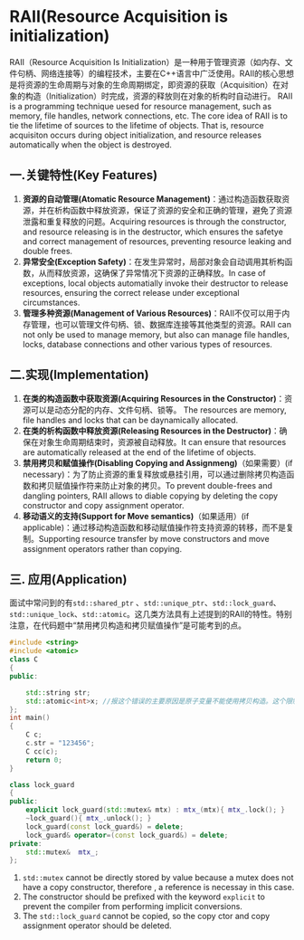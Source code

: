 # RAII(Resource Acquisition is initialization)

RAII（Resource Acquisition Is Initialization）是一种用于管理资源（如内存、文件句柄、网络连接等）的编程技术，主要在C++语言中广泛使用。RAII的核心思想是将资源的生命周期与对象的生命周期绑定，即资源的获取（Acquisition）在对象的构造（Initialization）时完成，资源的释放则在对象的析构时自动进行。 RAII is a programming technique uesed for resource management, such as memory, file handles, network connections, etc. The core idea of RAII is to tie the lifetime of sources to the lifetime of objects. That is, resource acquisiton occurs during object initialization, and resource releases automatically when the object is destroyed. 



## 一.关键特性(Key Features)

1. **资源的自动管理(Atomatic Resource Management)**：通过构造函数获取资源，并在析构函数中释放资源，保证了资源的安全和正确的管理，避免了资源泄露和重复释放的问题。Acquiring resources is through the constructor, and resource releasing is in the destructor, which ensures the safetye and correct management of resources, preventing resource leaking and double frees.
2. **异常安全(Exception Safety)**：在发生异常时，局部对象会自动调用其析构函数，从而释放资源，这确保了异常情况下资源的正确释放。In case of exceptions, local objects automatially invoke their destructor to release resources, ensuring the correct release under exceptional circumstances.
3. **管理多种资源(Management of Various Resources)**：RAII不仅可以用于内存管理，也可以管理文件句柄、锁、数据库连接等其他类型的资源。RAII can not only be used to manage memory, but also can manage file handles, locks, database connections and other various types of resources. 



## 二.实现(Implementation)

1. **在类的构造函数中获取资源(Acquiring Resources in the Constructor)**：资源可以是动态分配的内存、文件句柄、锁等。 The resources are memory, file handles and locks that can be daynamically allocated.
2. **在类的析构函数中释放资源(Releasing Resources in the Destructor)**：确保在对象生命周期结束时，资源被自动释放。It can ensure that resources are automatically released at the end of the lifetime of objects.
3. **禁用拷贝和赋值操作(Disabling Copying and Assignmeng)**（如果需要）(if necessary)：为了防止资源的重复释放或悬挂引用，可以通过删除拷贝构造函数和拷贝赋值操作符来防止对象的拷贝。To prevent double-frees and dangling pointers, RAII allows to diable copying by deleting the copy constructor and copy assignment operator.
4. **移动语义的支持(Support for Move semantics)**（如果适用）(if applicable)：通过移动构造函数和移动赋值操作符支持资源的转移，而不是复制。Supporting resource transfer by move constructors and move assignment operators rather than copying.



## 三. 应用(Application)

面试中常问到的有`std::shared_ptr` 、`std::unique_ptr`、`std::lock_guard`、`std::unique_lock`、`std::atomic`。这几类方法具有上述提到的RAII的特性。特别注意，在代码题中“禁用拷贝构造和拷贝赋值操作”是可能考到的点。

```c++
#include <string>
#include <atomic>
class C
{
public:

	std::string str;
	std::atomic<int>x; //报这个错误的主要原因是原子变量不能使用拷贝构造。这个限制只在原子变量初始时生效，初始之后时可以使用赋值操作符的。
};
int main()
{
	C c;
	c.str = "123456";
	C cc(c);
	return 0;
}
```

```c++
class lock_guard
{
public:
    explicit lock_guard(std::mutex& mtx) : mtx_(mtx){ mtx_.lock(); }
    ~lock_guard(){ mtx_.unlock(); }
    lock_guard(const lock_guard&) = delete;
    lock_guard& operator=(const lock_guard&) = delete;
private:
    std::mutex&  mtx_;
};
```

1. `std::mutex` cannot be directly stored by value because a mutex does not have a copy constructor, therefore , a reference is necessay in this case.
2. The constructor should be prefixed with the keyword `explicit` to prevent the compiler from performing implicit conversions.
3. The `std::lock_guard` cannot be copied, so the copy ctor and copy assignment operator should be deleted.